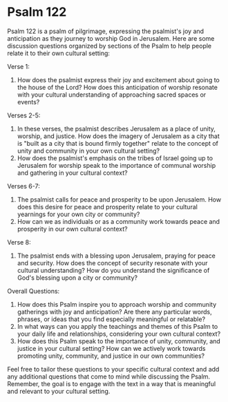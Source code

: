 # Psalm 122

Psalm 122 is a psalm of pilgrimage, expressing the psalmist's joy and anticipation as they journey to worship God in Jerusalem. Here are some discussion questions organized by sections of the Psalm to help people relate it to their own cultural setting:

Verse 1:
1. How does the psalmist express their joy and excitement about going to the house of the Lord? How does this anticipation of worship resonate with your cultural understanding of approaching sacred spaces or events?

Verses 2-5:
1. In these verses, the psalmist describes Jerusalem as a place of unity, worship, and justice. How does the imagery of Jerusalem as a city that is "built as a city that is bound firmly together" relate to the concept of unity and community in your own cultural setting?
2. How does the psalmist's emphasis on the tribes of Israel going up to Jerusalem for worship speak to the importance of communal worship and gathering in your cultural context?

Verses 6-7:
1. The psalmist calls for peace and prosperity to be upon Jerusalem. How does this desire for peace and prosperity relate to your cultural yearnings for your own city or community?
2. How can we as individuals or as a community work towards peace and prosperity in our own cultural context?

Verse 8:
1. The psalmist ends with a blessing upon Jerusalem, praying for peace and security. How does the concept of security resonate with your cultural understanding? How do you understand the significance of God's blessing upon a city or community?

Overall Questions:
1. How does this Psalm inspire you to approach worship and community gatherings with joy and anticipation? Are there any particular words, phrases, or ideas that you find especially meaningful or relatable?
2. In what ways can you apply the teachings and themes of this Psalm to your daily life and relationships, considering your own cultural context?
3. How does this Psalm speak to the importance of unity, community, and justice in your cultural setting? How can we actively work towards promoting unity, community, and justice in our own communities?

Feel free to tailor these questions to your specific cultural context and add any additional questions that come to mind while discussing the Psalm. Remember, the goal is to engage with the text in a way that is meaningful and relevant to your cultural setting.